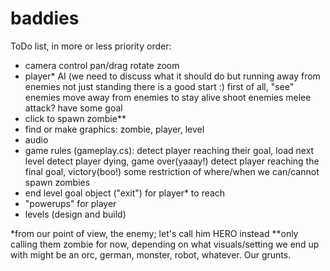 # baddies

ToDo list, in more or less priority order:

- camera control
    pan/drag
    rotate
    zoom
- player* AI (we need to discuss what it should do but running away from enemies not just standing there is a good start :)
    first of all, "see" enemies
    move away from enemies to stay alive
    shoot enemies
    melee attack?
    have some goal
- click to spawn zombie**
- find or make graphics: zombie, player, level
- audio
- game rules (gameplay.cs):
    detect player reaching their goal, load next level
    detect player dying, game over(yaaay!)
    detect player reaching the final goal, victory(boo!)
    some restriction of where/when we can/cannot spawn zombies
- end level goal object ("exit") for player* to reach
- "powerups" for player
- levels (design and build)


*from our point of view, the enemy; let's call him HERO instead
**only calling them zombie for now, depending on what visuals/setting we end up with might be an orc, german, monster, robot, whatever. Our grunts.
